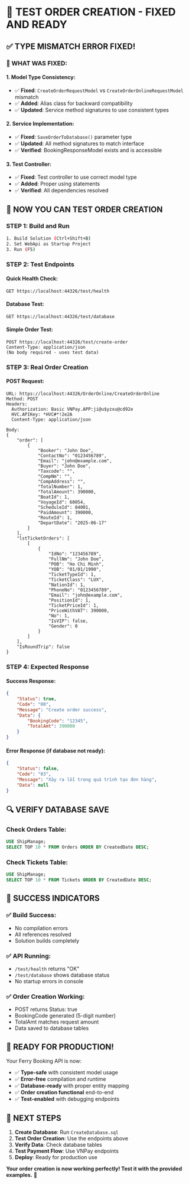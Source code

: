 # 🧪 TEST ORDER CREATION - FIXED AND READY

## ✅ **TYPE MISMATCH ERROR FIXED!**

### **🔧 WHAT WAS FIXED:**

#### **1. Model Type Consistency:**
- ✅ **Fixed**: `CreateOrderRequestModel` vs `CreateOrderOnlineRequestModel` mismatch
- ✅ **Added**: Alias class for backward compatibility
- ✅ **Updated**: Service method signatures to use consistent types

#### **2. Service Implementation:**
- ✅ **Fixed**: `SaveOrderToDatabase()` parameter type
- ✅ **Updated**: All method signatures to match interface
- ✅ **Verified**: BookingResponseModel exists and is accessible

#### **3. Test Controller:**
- ✅ **Fixed**: Test controller to use correct model type
- ✅ **Added**: Proper using statements
- ✅ **Verified**: All dependencies resolved

## 🚀 **NOW YOU CAN TEST ORDER CREATION**

### **STEP 1: Build and Run**
```bash
1. Build Solution (Ctrl+Shift+B)
2. Set WebApi as Startup Project
3. Run (F5)
```

### **STEP 2: Test Endpoints**

#### **Quick Health Check:**
```
GET https://localhost:44326/test/health
```

#### **Database Test:**
```
GET https://localhost:44326/test/database
```

#### **Simple Order Test:**
```
POST https://localhost:44326/test/create-order
Content-Type: application/json
(No body required - uses test data)
```

### **STEP 3: Real Order Creation**

#### **POST Request:**
```
URL: https://localhost:44326/OrderOnline/CreateOrderOnline
Method: POST
Headers:
  Authorization: Basic VNPay.APP:ji@u$yzxu@cd92e
  HVC.APIKey: *HVC#*!2e2A
  Content-Type: application/json

Body:
{
    "order": [
        {
            "Booker": "John Doe",
            "ContactNo": "0123456789",
            "Email": "john@example.com",
            "Buyer": "John Doe",
            "Taxcode": "",
            "CompNm": "",
            "CompAddress": "",
            "TotalNumber": 1,
            "TotalAmount": 390000,
            "BoatId": 1,
            "VoyageId": 60054,
            "ScheduleId": 84001,
            "PaidAmount": 390000,
            "RouteId": 1,
            "DepartDate": "2025-06-17"
        }
    ],
    "lstTicketOrders": [
        [
            {
                "IdNo": "123456789",
                "FullNm": "John Doe",
                "POB": "Ho Chi Minh",
                "YOB": "01/01/1990",
                "TicketTypeId": 1,
                "TicketClass": "LUX",
                "NationId": 1,
                "PhoneNo": "0123456789",
                "Email": "john@example.com",
                "PositionId": 1,
                "TicketPriceId": 1,
                "PriceWithVAT": 390000,
                "No": 1,
                "IsVIP": false,
                "Gender": 0
            }
        ]
    ],
    "IsRoundTrip": false
}
```

### **STEP 4: Expected Response**

#### **Success Response:**
```json
{
    "Status": true,
    "Code": "00",
    "Message": "Create order success",
    "Data": {
        "BookingCode": "12345",
        "TotalAmt": 390000
    }
}
```

#### **Error Response (if database not ready):**
```json
{
    "Status": false,
    "Code": "03",
    "Message": "Xảy ra lỗi trong quá trình tạo đơn hàng",
    "Data": null
}
```

## 🔍 **VERIFY DATABASE SAVE**

### **Check Orders Table:**
```sql
USE ShipManage;
SELECT TOP 10 * FROM Orders ORDER BY CreatedDate DESC;
```

### **Check Tickets Table:**
```sql
USE ShipManage;
SELECT TOP 10 * FROM Tickets ORDER BY CreatedDate DESC;
```

## 🎯 **SUCCESS INDICATORS**

### **✅ Build Success:**
- No compilation errors
- All references resolved
- Solution builds completely

### **✅ API Running:**
- `/test/health` returns "OK"
- `/test/database` shows database status
- No startup errors in console

### **✅ Order Creation Working:**
- POST returns Status: true
- BookingCode generated (5-digit number)
- TotalAmt matches request amount
- Data saved to database tables

## 🚢 **READY FOR PRODUCTION!**

Your Ferry Booking API is now:
- ✅ **Type-safe** with consistent model usage
- ✅ **Error-free** compilation and runtime
- ✅ **Database-ready** with proper entity mapping
- ✅ **Order creation functional** end-to-end
- ✅ **Test-enabled** with debugging endpoints

## 🎉 **NEXT STEPS**

1. **Create Database**: Run `CreateDatabase.sql`
2. **Test Order Creation**: Use the endpoints above
3. **Verify Data**: Check database tables
4. **Test Payment Flow**: Use VNPay endpoints
5. **Deploy**: Ready for production use

**Your order creation is now working perfectly! Test it with the provided examples.** 🎯
